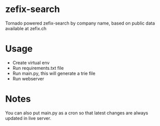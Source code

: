# zefix-search

Tornado powered zefix-search by company name, based on public data available at zefix.ch

# Usage

* Create virtual env
* Run requirements.txt file
* Run main.py, this will generate a trie file
* Run webserver

# Notes
You can also put main.py as a cron so that latest changes are always updated in live server.
